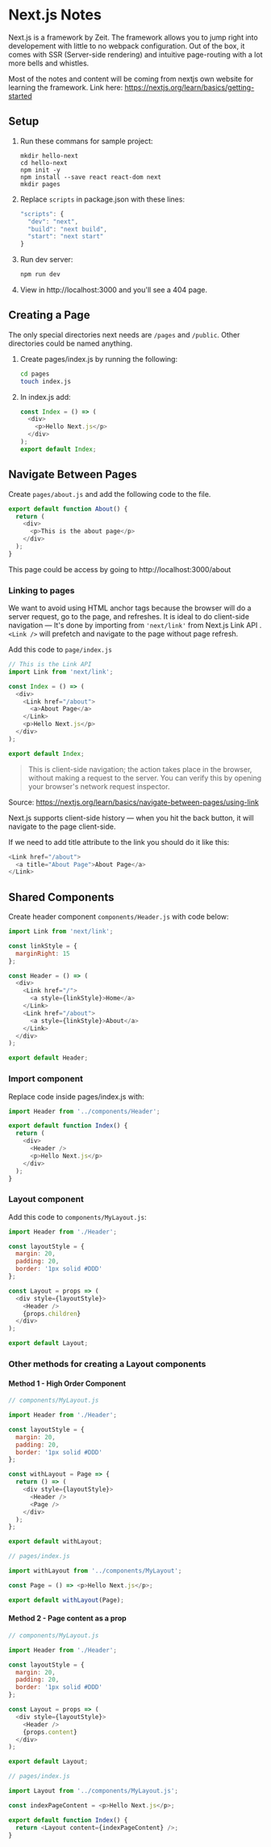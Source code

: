 # Next.js Notes
Next.js is a framework by Zeit. The framework allows you to jump right into developement with little to no webpack configuration. Out of the box, it comes with SSR (Server-side rendering) and intuitive page-routing with a lot more bells and whistles.

Most of the notes and content will be coming from nextjs own website for learning the framework. Link here:
https://nextjs.org/learn/basics/getting-started

## Setup
1. Run these commans for sample project:
    ```ssh
    mkdir hello-next
    cd hello-next
    npm init -y
    npm install --save react react-dom next
    mkdir pages
    ```
2. Replace `scripts` in  package.json with these lines:
    ```javascript
    "scripts": {
      "dev": "next",
      "build": "next build",
      "start": "next start"
    }
    ```
3. Run dev server:
    ```javascript
    npm run dev
    ```
4. View in http://localhost:3000 and you'll see a 404 page.

## Creating a Page
The only special directories next needs are `/pages` and `/public`. Other directories could be named anything.

1. Create pages/index.js by running the following:
    ```sh
    cd pages
    touch index.js
    ```
2. In index.js add:
    ```javascript
    const Index = () => (
      <div>
        <p>Hello Next.js</p>
      </div>
    );
    export default Index;
    ```
## Navigate Between Pages
Create `pages/about.js` and add the following code to the file.
```javascript
export default function About() {
  return (
    <div>
      <p>This is the about page</p>
    </div>
  );
}
```
This page could be access by going to http://localhost:3000/about

### Linking to pages
We want to avoid using HTML anchor tags because the browser will do a server request, go to the page, and refreshes. It is ideal to do client-side navigation — It's done by importing from  `'next/link'` from Next.js Link API . `<Link />` will prefetch and navigate to the page without page refresh.

Add this code to `page/index.js`
```javascript
// This is the Link API
import Link from 'next/link';

const Index = () => (
  <div>
    <Link href="/about">
      <a>About Page</a>
    </Link>
    <p>Hello Next.js</p>
  </div>
);

export default Index;
```
>This is client-side navigation; the action takes place in the browser, without making a request to the server. You can verify this by opening your browser's network request inspector.

Source: https://nextjs.org/learn/basics/navigate-between-pages/using-link

Next.js supports client-side history — when you hit the back button, it will navigate to the page client-side.

If we need to add title attribute to the link you should do it like this:
```javascript
<Link href="/about">
  <a title="About Page">About Page</a>
</Link>
```
## Shared Components
Create header component `components/Header.js` with code below:
```javascript
import Link from 'next/link';

const linkStyle = {
  marginRight: 15
};

const Header = () => (
  <div>
    <Link href="/">
      <a style={linkStyle}>Home</a>
    </Link>
    <Link href="/about">
      <a style={linkStyle}>About</a>
    </Link>
  </div>
);

export default Header;
```
### Import component

Replace code inside pages/index.js with:
```javascript
import Header from '../components/Header';

export default function Index() {
  return (
    <div>
      <Header />
      <p>Hello Next.js</p>
    </div>
  );
}
```
### Layout component
Add this code to `components/MyLayout.js`:
```javascript
import Header from './Header';

const layoutStyle = {
  margin: 20,
  padding: 20,
  border: '1px solid #DDD'
};

const Layout = props => (
  <div style={layoutStyle}>
    <Header />
    {props.children}
  </div>
);

export default Layout;
```

### Other methods for creating a Layout components
#### Method 1 - High Order Component
```javascript
// components/MyLayout.js

import Header from './Header';

const layoutStyle = {
  margin: 20,
  padding: 20,
  border: '1px solid #DDD'
};

const withLayout = Page => {
  return () => (
    <div style={layoutStyle}>
      <Header />
      <Page />
    </div>
  );
};

export default withLayout;
```
```javascript
// pages/index.js

import withLayout from '../components/MyLayout';

const Page = () => <p>Hello Next.js</p>;

export default withLayout(Page);
```

#### Method 2 - Page content as a prop
```javascript
// components/MyLayout.js

import Header from './Header';

const layoutStyle = {
  margin: 20,
  padding: 20,
  border: '1px solid #DDD'
};

const Layout = props => (
  <div style={layoutStyle}>
    <Header />
    {props.content}
  </div>
);

export default Layout;
```
```javascript
// pages/index.js

import Layout from '../components/MyLayout.js';

const indexPageContent = <p>Hello Next.js</p>;

export default function Index() {
  return <Layout content={indexPageContent} />;
}
```
